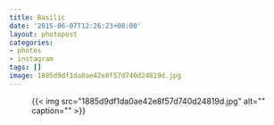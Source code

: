 ```yaml
---
title: Basilic
date: '2015-06-07T12:26:23+00:00'
layout: photopost
categories:
- photos
- instagram
tags: []
image: 1885d9df1da0ae42e8f57d740d24819d.jpg
---
```


<figure class="photo photo--square">
  {{< img src="1885d9df1da0ae42e8f57d740d24819d.jpg" alt="" caption="" >}}

</figure>




